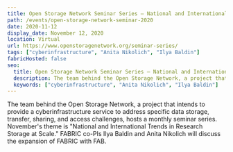 ```yaml
---
title: Open Storage Network Seminar Series — National and International Trends in Research
path: /events/open-storage-network-seminar-2020
date: 2020-11-12
display_date: November 12, 2020
location: Virtual
url: https://www.openstoragenetwork.org/seminar-series/
tags: ["cyberinfrastructure", "Anita Nikolich", "Ilya Baldin"]
fabricHosted: false
seo:
  title: Open Storage Network Seminar Series — National and International Trends in Research
  description: The team behind the Open Storage Network, a project that intends to provide a cyberinfrastructure service to address specific data storage, transfer, sharing, and access challenges, hosts a monthly seminar series. November's theme is "National and International Trends in Research Storage at Scale." FABRIC co-PIs Ilya Baldin and Anita Nikolich will discuss the expansion of FABRIC with FAB.
  keywords: ["cyberinfrastructure", "Anita Nikolich", "Ilya Baldin"]
---
```


The team behind the Open Storage Network, a project that intends to provide a cyberinfrastructure service to address specific data storage, transfer, sharing, and access challenges, hosts a monthly seminar series. November's theme is "National and International Trends in Research Storage at Scale." FABRIC co-PIs Ilya Baldin and Anita Nikolich will discuss the expansion of FABRIC with FAB.
